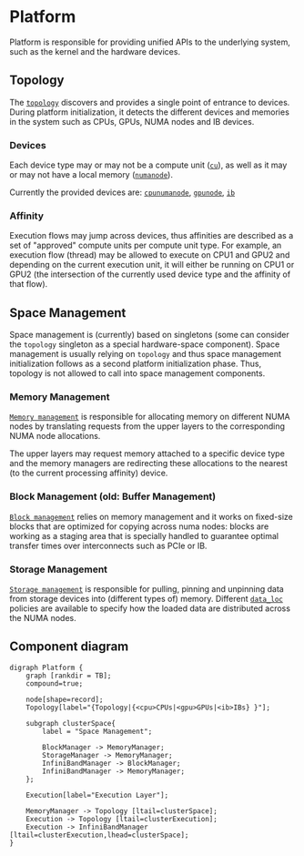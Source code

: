 # Platform
Platform is responsible for providing unified APIs to the underlying system, such as the kernel and the hardware devices.

## Topology
The [`topology`](topology/topology.hpp) discovers and provides a single point of entrance to devices.
During platform initialization, it detects the different devices and memories in the system such as CPUs, GPUs, NUMA nodes and IB devices.

### Devices
Each device type may or may not be a compute unit ([`cu`](topology/topology.hpp)), as well as it may or may not have a local memory ([`numanode`](topology/topology.hpp)).

Currently the provided devices are: [`cpunumanode`](topology/topology.hpp), [`gpunode`](topology/topology.hpp), [`ib`](network/infiniband/devices/ib.hpp)

### Affinity
Execution flows may jump across devices, thus affinities are described as a set of "approved" compute units per compute unit type.
For example, an execution flow (thread) may be allowed to execute on CPU1 and GPU2 and depending on the current execution unit, it will either be running on CPU1 or GPU2 (the intersection of the currently used device type and the affinity of that flow). 

## Space Management
Space management is (currently) based on singletons (some can consider the `topology` singleton as a special hardware-space component).
Space management is usually relying on `topology` and thus space management initialization follows as a second platform initialization phase.
Thus, topology is not allowed to call into space management components.

### Memory Management
[`Memory management`](memory/memory-manager.hpp) is responsible for allocating memory on different NUMA nodes by translating requests from the upper layers to the corresponding NUMA node allocations.

The upper layers may request memory attached to a specific device type and the memory managers are redirecting these allocations to the nearest (to the current processing affinity) device. 

### Block Management (old: Buffer Management)
[`Block management`](memory/block-manager.hpp) relies on memory management and it works on fixed-size blocks that are optimized for copying across numa nodes: blocks are working as a staging area that is specially handled to guarantee optimal transfer times over interconnects such as PCIe or IB.

### Storage Management
[`Storage management`](storage/storage-manager.hpp) is responsible for pulling, pinning and unpinning data from storage devices into (different types of) memory.
Different [`data_loc`](storage/mmap-file.hpp) policies are available to specify how the loaded data are distributed across the NUMA nodes.

## Component diagram 

```plantuml
digraph Platform {
    graph [rankdir = TB];
    compound=true;

    node[shape=record];
    Topology[label="{Topology|{<cpu>CPUs|<gpu>GPUs|<ib>IBs} }"];
    
    subgraph clusterSpace{
        label = "Space Management";
        
        BlockManager -> MemoryManager;
        StorageManager -> MemoryManager;
        InfiniBandManager -> BlockManager;
        InfiniBandManager -> MemoryManager;
    };

    Execution[label="Execution Layer"];

    MemoryManager -> Topology [ltail=clusterSpace];
    Execution -> Topology [ltail=clusterExecution];
    Execution -> InfiniBandManager [ltail=clusterExecution,lhead=clusterSpace];
}
```

